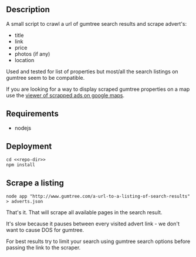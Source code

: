 ## Description

A small script to crawl a url of gumtree search results and scrape advert's:

 * title
 * link
 * price
 * photos (if any)
 * location

Used and tested for list of properties but most/all the search listings on gumtree seem to be compatible.

If you are looking for a way to display scraped gumtree properties on a map use the [viewer of scrapped ads on google maps](https://github.com/web-napopa/gumtree-properties-map-plotter).

## Requirements

 * nodejs

## Deployment

	cd <<repo-dir>>
	npm install

## Scrape a listing

	node app "http://www.gumtree.com/a-url-to-a-listing-of-search-results" > adverts.json

That's it. That will scrape all available pages in the search result.

It's slow because it pauses between every visited advert link - we don't want to cause DOS for gumtree.

For best results try to limit your search using gumtree search options before passing the link to the scraper.